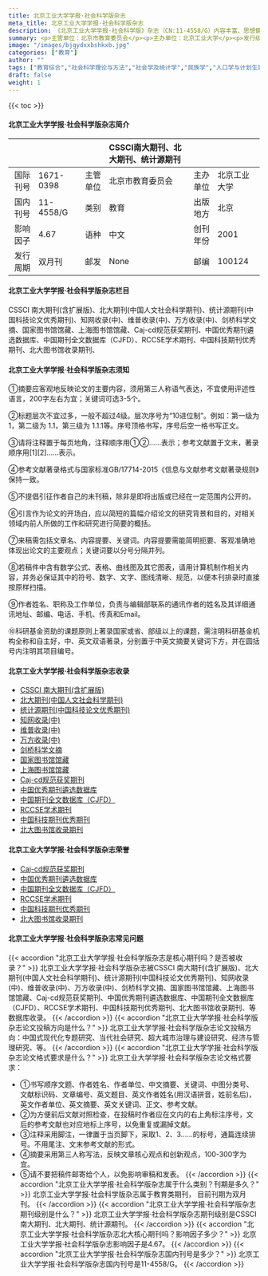 ```yaml
---
title: 北京工业大学学报·社会科学版杂志
meta_title: 北京工业大学学报·社会科学版杂志
description: 《北京工业大学学报·社会科学版》杂志（CN:11-4558/G）内容丰富、思想健康，2001年创刊，目前以双月刊形式发行，刊物对外积极扩大宣传，致力于提高杂志质量与影响。它面向全国高校师生、社会科学研究者以及相关领域的专业人士，提供了一个发表社会科学领域各学科研究成果的平台。该期刊通常以季刊的形式出版，内容涵盖社会学、政治学、经济学、法学、教育学、文学等多个社会科学分支领域。 《北京工业大学学报·社会科学版》致力于推动社会科学的研究和学术交流，鼓励原创性研究，特别是对当代中国社会经济发展有深刻影响的课题进行深入探讨。它旨在通过发表高质量的学术论文、研究报告、学术评论等形式，促进社会科学理论的创新和发展，为社会科学的学术研究和实践应用提供交流平台。 该杂志坚持学术性、前瞻性和实用性的原则，关注社会科学研究的前沿问题和热点话题，倡导跨学科的综合性研究。它鼓励学者们采用多元化的研究方法，包括定性研究和定量研究，以及实证研究和理论研究，以期为社会科学的发展贡献新的视角和思考。
summary: <p>主管单位：北京市教育委员会</p><p>主办单位：北京工业大学</p><p>发行级别：CSSCI南大期刊、北大期刊、统计源期刊</p><p>发行周期：双月刊</p>
image: "/images/bjgydxxbshkxb.jpg"
categories: ["教育"]
author: ""
tags: ["教育综合","社会科学理论与方法","社会学及统计学","民族学","人口学与计划生育","人才学与劳动科学","教育理论与教育管理","学前教育","初等教育","中等教育","高等教育","职业教育","成人教育与特殊教育","体育",]
draft: false
weight: 1
---
```


{{< toc >}}

#### 北京工业大学学报·社会科学版杂志简介
|               |                               |               | CSSCI南大期刊、北大期刊、统计源期刊        |               |                           |
| ------------: | :---------------------------- | ------------: | :---------------------------- | ------------: | :------------------------ |
| 国际刊号      | 1671-0398   | 主管单位      | 北京市教育委员会     | 主办单位      | 北京工业大学     |
| 国内刊号      | 11-4558/G        | 类别          | 教育       | 出版地方      | 北京           |
| 影响因子      | 4.67        | 语种          | 中文             | 创刊年份      | 2001    |
| 发行周期      | 双月刊    | 邮发          | None              | 邮编          | 100124      |

#### 北京工业大学学报·社会科学版杂志栏目
<span>CSSCI 南大期刊(含扩展版)</span>、<span>北大期刊(中国人文社会科学期刊)</span>、<span>统计源期刊(中国科技论文优秀期刊)</span>、<span>知网收录(中)</span>、<span>维普收录(中)</span>、<span>万方收录(中)</span>、<span>剑桥科学文摘</span>、<span>国家图书馆馆藏</span>、<span>上海图书馆馆藏</span>、<span>Caj-cd规范获奖期刊</span>、<span>中国优秀期刊遴选数据库</span>、<span>中国期刊全文数据库（CJFD）</span>、<span>RCCSE学术期刊</span>、<span>中国科技期刊优秀期刊</span>、<span>北大图书馆收录期刊</span>、

#### 北京工业大学学报·社会科学版杂志须知
<p><p>
	①摘要应客观地反映论文的主要内容，须用第三人称语气表达，不宜使用评述性语言，200字左右为宜；关键词可选3-5个。
</p><p>
	②标题层次不宜过多，一般不超过4级。层次序号为“10进位制”。例如：第一级为 1，第二级为 1.1，第三级为 1.1.1等。序号顶格书写，序号后空一格书写正文。
</p><p>
	③请将注释置于每页地角，注释顺序用①②……表示；参考文献置于文末，著录顺序用[1][2]……表示。
</p><p>
	④参考文献著录格式与国家标准GB/17714-2015《信息与文献参考文献著录规则》保持一致。
</p><p>
	⑤不提倡引征作者自己的未刊稿，除非是即将出版或已经在一定范围内公开的。
</p><p>
	⑥引言作为论文的开场白，应以简短的篇幅介绍论文的研究背景和目的，对相关领域内前人所做的工作和研究进行简要的概括。
</p><p>
	⑦来稿需包括文章名、内容提要、关键词。内容提要需能简明扼要、客观准确地体现出论文的主要观点；关键词要以分号分隔并列。
</p><p>
	⑧若稿件中含有数学公式、表格、曲线图及其它图表，请用计算机制作相关内容，并务必保证其中的符号、数字、文字、图线清晰、规范，以便本刊排录时直接按原样扫描。
</p><p>
	⑨作者姓名、职称及工作单位，负责与编辑部联系的通讯作者的姓名及其详细通讯地址、邮编、电话、手机、传真和Email。
</p><p>
	⑩科研基金资助的课题原则上著录国家或省、部级以上的课题，需注明科研基金机构全称和自主好，中、英文双语著录，分别置于中英文摘要关键词下方，并在圆括号内注明其项目编号。
</p></p>


#### 北京工业大学学报·社会科学版杂志收录
<ul>
    <li class="inline-block">
        <a class="bg-theme-light hover:bg-primary dark:bg-darkmode-theme-light dark:hover:bg-darkmode-primary dark:hover:text-dark m-1 block rounded px-3 py-1 hover:text-white" href="#北京工业大学学报·社会科学版杂志收录">
        CSSCI 南大期刊(含扩展版)
        </a>
    </li>
    <li class="inline-block">
        <a class="bg-theme-light hover:bg-primary dark:bg-darkmode-theme-light dark:hover:bg-darkmode-primary dark:hover:text-dark m-1 block rounded px-3 py-1 hover:text-white" href="#北京工业大学学报·社会科学版杂志收录">
        北大期刊(中国人文社会科学期刊)
        </a>
    </li>
    <li class="inline-block">
        <a class="bg-theme-light hover:bg-primary dark:bg-darkmode-theme-light dark:hover:bg-darkmode-primary dark:hover:text-dark m-1 block rounded px-3 py-1 hover:text-white" href="#北京工业大学学报·社会科学版杂志收录">
        统计源期刊(中国科技论文优秀期刊)
        </a>
    </li>
    <li class="inline-block">
        <a class="bg-theme-light hover:bg-primary dark:bg-darkmode-theme-light dark:hover:bg-darkmode-primary dark:hover:text-dark m-1 block rounded px-3 py-1 hover:text-white" href="#北京工业大学学报·社会科学版杂志收录">
        知网收录(中)
        </a>
    </li>
    <li class="inline-block">
        <a class="bg-theme-light hover:bg-primary dark:bg-darkmode-theme-light dark:hover:bg-darkmode-primary dark:hover:text-dark m-1 block rounded px-3 py-1 hover:text-white" href="#北京工业大学学报·社会科学版杂志收录">
        维普收录(中)
        </a>
    </li>
    <li class="inline-block">
        <a class="bg-theme-light hover:bg-primary dark:bg-darkmode-theme-light dark:hover:bg-darkmode-primary dark:hover:text-dark m-1 block rounded px-3 py-1 hover:text-white" href="#北京工业大学学报·社会科学版杂志收录">
        万方收录(中)
        </a>
    </li>
    <li class="inline-block">
        <a class="bg-theme-light hover:bg-primary dark:bg-darkmode-theme-light dark:hover:bg-darkmode-primary dark:hover:text-dark m-1 block rounded px-3 py-1 hover:text-white" href="#北京工业大学学报·社会科学版杂志收录">
        剑桥科学文摘
        </a>
    </li>
    <li class="inline-block">
        <a class="bg-theme-light hover:bg-primary dark:bg-darkmode-theme-light dark:hover:bg-darkmode-primary dark:hover:text-dark m-1 block rounded px-3 py-1 hover:text-white" href="#北京工业大学学报·社会科学版杂志收录">
        国家图书馆馆藏
        </a>
    </li>
    <li class="inline-block">
        <a class="bg-theme-light hover:bg-primary dark:bg-darkmode-theme-light dark:hover:bg-darkmode-primary dark:hover:text-dark m-1 block rounded px-3 py-1 hover:text-white" href="#北京工业大学学报·社会科学版杂志收录">
        上海图书馆馆藏
        </a>
    </li>
    <li class="inline-block">
        <a class="bg-theme-light hover:bg-primary dark:bg-darkmode-theme-light dark:hover:bg-darkmode-primary dark:hover:text-dark m-1 block rounded px-3 py-1 hover:text-white" href="#北京工业大学学报·社会科学版杂志收录">
        Caj-cd规范获奖期刊
        </a>
    </li>
    <li class="inline-block">
        <a class="bg-theme-light hover:bg-primary dark:bg-darkmode-theme-light dark:hover:bg-darkmode-primary dark:hover:text-dark m-1 block rounded px-3 py-1 hover:text-white" href="#北京工业大学学报·社会科学版杂志收录">
        中国优秀期刊遴选数据库
        </a>
    </li>
    <li class="inline-block">
        <a class="bg-theme-light hover:bg-primary dark:bg-darkmode-theme-light dark:hover:bg-darkmode-primary dark:hover:text-dark m-1 block rounded px-3 py-1 hover:text-white" href="#北京工业大学学报·社会科学版杂志收录">
        中国期刊全文数据库（CJFD）
        </a>
    </li>
    <li class="inline-block">
        <a class="bg-theme-light hover:bg-primary dark:bg-darkmode-theme-light dark:hover:bg-darkmode-primary dark:hover:text-dark m-1 block rounded px-3 py-1 hover:text-white" href="#北京工业大学学报·社会科学版杂志收录">
        RCCSE学术期刊
        </a>
    </li>
    <li class="inline-block">
        <a class="bg-theme-light hover:bg-primary dark:bg-darkmode-theme-light dark:hover:bg-darkmode-primary dark:hover:text-dark m-1 block rounded px-3 py-1 hover:text-white" href="#北京工业大学学报·社会科学版杂志收录">
        中国科技期刊优秀期刊
        </a>
    </li>
    <li class="inline-block">
        <a class="bg-theme-light hover:bg-primary dark:bg-darkmode-theme-light dark:hover:bg-darkmode-primary dark:hover:text-dark m-1 block rounded px-3 py-1 hover:text-white" href="#北京工业大学学报·社会科学版杂志收录">
        北大图书馆收录期刊
        </a>
    </li>
</ul>



#### 北京工业大学学报·社会科学版杂志荣誉
<ul>
    <li class="inline-block">
        <a class="bg-theme-light hover:bg-primary dark:bg-darkmode-theme-light dark:hover:bg-darkmode-primary dark:hover:text-dark m-1 block rounded px-3 py-1 hover:text-white" href="#北京工业大学学报·社会科学版杂志荣誉">
        Caj-cd规范获奖期刊
        </a>
    </li>
    <li class="inline-block">
        <a class="bg-theme-light hover:bg-primary dark:bg-darkmode-theme-light dark:hover:bg-darkmode-primary dark:hover:text-dark m-1 block rounded px-3 py-1 hover:text-white" href="#北京工业大学学报·社会科学版杂志荣誉">
        中国优秀期刊遴选数据库
        </a>
    </li>
    <li class="inline-block">
        <a class="bg-theme-light hover:bg-primary dark:bg-darkmode-theme-light dark:hover:bg-darkmode-primary dark:hover:text-dark m-1 block rounded px-3 py-1 hover:text-white" href="#北京工业大学学报·社会科学版杂志荣誉">
        中国期刊全文数据库（CJFD）
        </a>
    </li>
    <li class="inline-block">
        <a class="bg-theme-light hover:bg-primary dark:bg-darkmode-theme-light dark:hover:bg-darkmode-primary dark:hover:text-dark m-1 block rounded px-3 py-1 hover:text-white" href="#北京工业大学学报·社会科学版杂志荣誉">
        RCCSE学术期刊
        </a>
    </li>
    <li class="inline-block">
        <a class="bg-theme-light hover:bg-primary dark:bg-darkmode-theme-light dark:hover:bg-darkmode-primary dark:hover:text-dark m-1 block rounded px-3 py-1 hover:text-white" href="#北京工业大学学报·社会科学版杂志荣誉">
        中国科技期刊优秀期刊
        </a>
    </li>
    <li class="inline-block">
        <a class="bg-theme-light hover:bg-primary dark:bg-darkmode-theme-light dark:hover:bg-darkmode-primary dark:hover:text-dark m-1 block rounded px-3 py-1 hover:text-white" href="#北京工业大学学报·社会科学版杂志荣誉">
        北大图书馆收录期刊
        </a>
    </li>
</ul>












#### 北京工业大学学报·社会科学版杂志常见问题
{{< accordion "北京工业大学学报·社会科学版杂志是核心期刊吗？是否被收录？" >}}
北京工业大学学报·社会科学版杂志被CSSCI 南大期刊(含扩展版)、北大期刊(中国人文社会科学期刊)、统计源期刊(中国科技论文优秀期刊)、知网收录(中)、维普收录(中)、万方收录(中)、剑桥科学文摘、国家图书馆馆藏、上海图书馆馆藏、Caj-cd规范获奖期刊、中国优秀期刊遴选数据库、中国期刊全文数据库（CJFD）、RCCSE学术期刊、中国科技期刊优秀期刊、北大图书馆收录期刊、等数据库收录。
{{< /accordion >}}
{{< accordion "北京工业大学学报·社会科学版杂志论文投稿方向是什么？" >}}
北京工业大学学报·社会科学版杂志论文投稿方向：中国式现代化专题研究、当代社会研究、超大城市治理与建设研究、经济与管理研究、等。
{{< /accordion >}}
{{< accordion "北京工业大学学报·社会科学版杂志论文格式要求是什么？" >}}
北京工业大学学报·社会科学版杂志论文格式要求：
- ①书写顺序文题、作者姓名、作者单位、中文摘要、关键词、中图分类号、文献标识码、文章编号、英文题目、英文作者姓名(用汉语拼音，姓前名后)，英文作者单位、英文摘要、英文关键词、正文、参考文献。
- ②为方便前后文献对照检查，在投稿时作者应在文内的右上角标注序号，文后的参考文献也对应地标上序号，以免重复或漏掉文献。
- ③注释采用脚注，一律置于当页脚下，采取1、2、3……的标号，通篇连续排号。不用尾注、文末参考文献的形式。
- ④摘要采用第三人称写法，反映文章核心观点和创新观点，100-300字为宜。
- ⑤请不要把稿件邮寄给个人，以免影响审稿和发表。
{{< /accordion >}}
{{< accordion "北京工业大学学报·社会科学版杂志属于什么类别？刊期是多久？" >}}
北京工业大学学报·社会科学版杂志属于教育类期刊， 目前刊期为双月刊。
{{< /accordion >}}
{{< accordion "北京工业大学学报·社会科学版杂志期刊级别是什么？" >}}
北京工业大学学报·社会科学版杂志期刊级别是CSSCI南大期刊、北大期刊、统计源期刊。
{{< /accordion >}}
{{< accordion "北京工业大学学报·社会科学版杂志北大核心期刊吗？影响因子多少？" >}}
北京工业大学学报·社会科学版杂志影响因子是4.67。
{{< /accordion >}}
{{< accordion "北京工业大学学报·社会科学版杂志国内刊号是多少？" >}}
北京工业大学学报·社会科学版杂志国内刊号是11-4558/G。
{{< /accordion >}}
